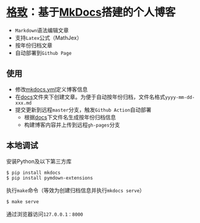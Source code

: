 
# [格致](https://dothinking.github.io/)：基于[MkDocs](https://www.mkdocs.org/)搭建的个人博客

* `Markdown`语法编辑文章
* 支持`Latex`公式（MathJex）
* 按年份归档文章
* 自动部署到`Github Page`


## 使用

- 修改[mkdocs.yml](./mkdocs.yml)定义博客信息
- 在[docs](./docs)文件夹下创建文章。为便于自动按年份归档，文件名格式`yyyy-mm-dd-xxx.md`
- 提交更新到远程`master`分支，触发`Github Action`自动部署
    - 根据[docs](./docs)下文件名生成按年份归档信息
    - 构建博客内容并上传到远程`gh-pages`分支



## 本地调试

安装Python及以下第三方库

```bash
$ pip install mkdocs
$ pip install pymdown-extensions
```

执行`make`命令（等效为创建归档信息并执行`mkdocs serve`）

```bash
$ make serve
```

通过浏览器访问`127.0.0.1：8000`